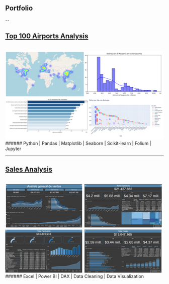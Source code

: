 ## Portfolio 

--

## [Top 100 Airports Analysis](https://github.com/Nicoalderete/Top100-Airports-Analysis)
<br>
<img src="assets/img/project_thumbnail.png?raw=true"/>
###### Python | Pandas | Matplotlib | Seaborn | Scikit-learn | Folium | Jupyter

---

## [Sales Analysis](https://github.com/Nicoalderete/Coderhouse_Proyectos/tree/main/03_Proyecto_DataAnalytics_PowerBI)
<br>
<img src="assets/img/project2_thumbnail.png?raw=true"/>
###### Excel | Power BI | DAX | Data Cleaning | Data Visualization


